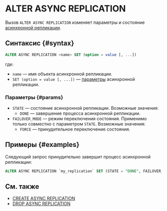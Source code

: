 # ALTER ASYNC REPLICATION

Вызов `ALTER ASYNC REPLICATION` изменяет параметры и состояние [асинхронной репликации](../../../concepts/async-replication.md).

## Синтаксис {#syntax}

```sql
ALTER ASYNC REPLICATION <name> SET (option = value [, ...])
```

где:
* `name` — имя объекта асинхронной репликации.
* `SET (option = value [, ...])` — [параметры](#params) асинхронной репликации.

### Параметры {#params}

* `STATE` — состояние асинхронной репликации. Возможные значения:
  * `DONE` — завершение процесса асинхронной репликации.
* `FAILOVER_MODE` — режим переключения состояния. Применимо только совместно с параметром `STATE`. Возможные значения:
  * `FORCE` — принудительное переключение состояния.

## Примеры {#examples}

Следующий запрос принудительно завершит процесс асинхронной репликации:

```sql
ALTER ASYNC REPLICATION `my_replication` SET (STATE = "DONE", FAILOVER_MODE = "FORCE");
```

## См. также

* [CREATE ASYNC REPLICATION](create-async-replication.md)
* [DROP ASYNC REPLICATION](drop-async-replication.md)
